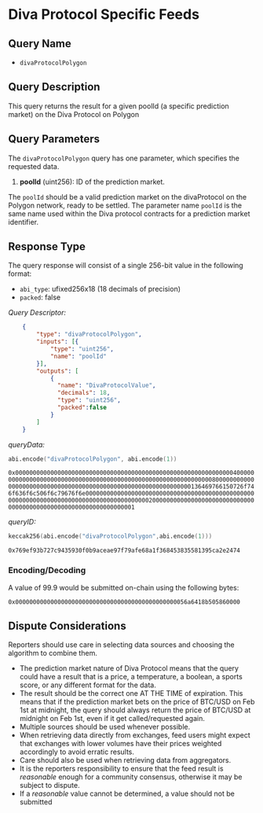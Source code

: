 # Diva Protocol Specific Feeds

## Query Name

- `divaProtocolPolygon`

## Query Description

This query returns the result for a given poolId (a specific prediction market) on the Diva Protocol on Polygon

## Query Parameters

The `divaProtocolPolygon` query has one parameter, which specifies the requested data.  

1. **poolId** (uint256): ID of the prediction market. 

The `poolId` should be a valid prediction market on the divaProtocol on the Polygon network, ready to be settled. The parameter name `poolId` is the same name used within the Diva protocol contracts for a prediction market identifier.

## Response Type

The query response will consist of a single 256-bit value in the following format:

- `abi_type`: ufixed256x18 (18 decimals of precision)
- `packed`: false

*Query Descriptor:*

```json
    {
        "type": "divaProtocolPolygon",
        "inputs": [{
            "type": "uint256",
            "name": "poolId"
        }],
        "outputs": [
            {
              "name": "DivaProtocolValue",
              "decimals": 18,
              "type": "uint256",
              "packed":false
            }
        ]
    }
```

*queryData:*

```s
abi.encode("divaProtocolPolygon", abi.encode(1))
```

`0x0000000000000000000000000000000000000000000000000000000000000040000000000000000000000000000000000000000000000000000000000000008000000000000000000000000000000000000000000000000000000000000000136469766150726f746f636f6c506f6c79676f6e0000000000000000000000000000000000000000000000000000000000000000000000000000000000000000200000000000000000000000000000000000000000000000000000000000000001`

*queryID:*
```s
keccak256(abi.encode("divaProtocolPolygon",abi.encode(1)))
```

`0x769ef93b727c9435930f0b9aceae97f79afe68a1f368453835581395ca2e2474`

### Encoding/Decoding

A value of 99.9 would be submitted on-chain using the following bytes:

`0x0000000000000000000000000000000000000000000000056a6418b505860000`


## Dispute Considerations

Reporters should use care in selecting data sources and choosing the algorithm to combine them.

- The prediction market nature of Diva Protocol means that the query could have a result that is a price, a temperature, a boolean, a sports score, or any different format for the data.  
- The result should be the correct one AT THE TIME of expiration. This means that if the prediction market bets on the price of BTC/USD on Feb 1st at midnight, the query should always return the price of BTC/USD at midnight on Feb 1st, even if it get called/requested again. 
- Multiple sources should be used whenever possible.
- When retrieving data directly from exchanges, feed users might expect that exchanges with lower volumes have their prices weighted accordingly to avoid erratic results.
- Care should also be used when retrieving data from aggregators.  
- It is the reporters responsibility to ensure that the feed result is *reasonable* enough for a community consensus, otherwise it may be subject to dispute.
- If a *reasonable* value cannot be determined, a value should not be submitted
